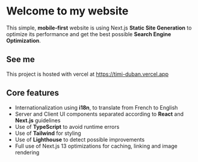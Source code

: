 # Welcome to my website

This simple, **mobile-first** website is using Next.js **Static Site Generation** to optimize its performance and get the best possible **Search Engine Optimization**.

## See me

This project is hosted with vercel at <https://timi-duban.vercel.app>

## Core features

- Internationalization using **i18n**, to translate from French to English
- Server and Client UI components separated according to **React** and **Next.js** guidelines
- Use of **TypeScript** to avoid runtime errors
- Use of **Tailwind** for styling
- Use of **Lighthouse** to detect possible improvements
- Full use of Next.js 13 optimizations for caching, linking and image rendering
